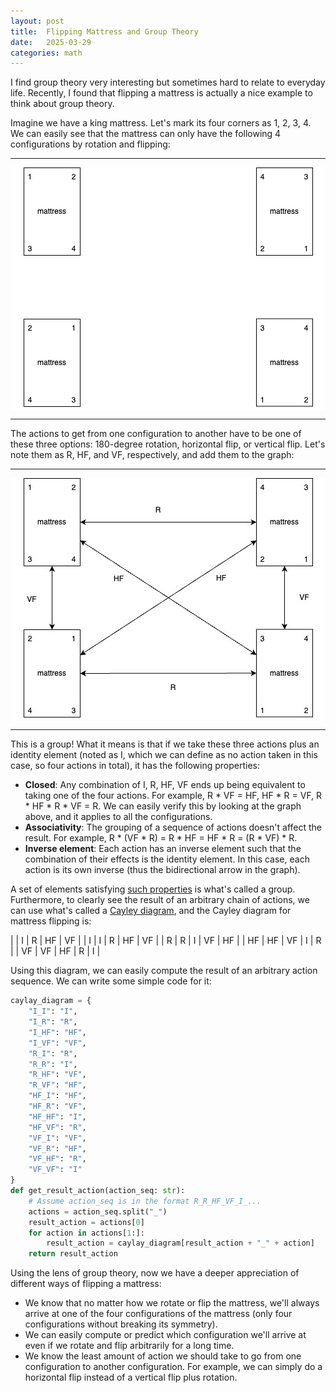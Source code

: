```yaml
---
layout: post
title:  Flipping Mattress and Group Theory
date:   2025-03-29
categories: math
---
```

I find group theory very interesting but sometimes hard to relate to everyday life. Recently, I found that flipping a mattress is actually a nice example to think about group theory.

Imagine we have a king mattress. Let's mark its four corners as 1, 2, 3, 4. We can easily see that the mattress can only have the following 4 configurations by rotation and flipping:

---
<img src="/assets/images/flip_mattress/configs.png" alt="Mattress Config" style="display: block; margin: auto;" />

---
The actions to get from one configuration to another have to be one of these three options: 180-degree rotation, horizontal flip, or vertical flip. Let's note them as R, HF, and VF, respectively, and add them to the graph:

---
<img src="/assets/images/flip_mattress/actions.jpg" alt="Mattress Config" style="display: block; margin: auto;" />

---
This is a group! What it means is that if we take these three actions plus an identity element (noted as I, which we can define as no action taken in this case, so four actions in total), it has the following properties:
* **Closed**: Any combination of I, R, HF, VF ends up being equivalent to taking one of the four actions. For example, R * VF = HF, HF * R = VF, R * HF * R * VF = R. We can easily verify this by looking at the graph above, and it applies to all the configurations.
* **Associativity**: The grouping of a sequence of actions doesn't affect the result. For example, R * (VF * R) = R * HF = HF * R = (R * VF) * R.
* **Inverse element**: Each action has an inverse element such that the combination of their effects is the identity element. In this case, each action is its own inverse (thus the bidirectional arrow in the graph).

A set of elements satisfying [such properties](https://en.wikipedia.org/wiki/Group_(mathematics)) is what's called a group. Furthermore, to clearly see the result of an arbitrary chain of actions, we can use what's called a [Cayley diagram](https://en.wikipedia.org/wiki/Cayley_graph), and the Cayley diagram for mattress flipping is:

|    | I  | R  | HF | VF |
| I  | I  | R  | HF | VF |
| R  | R  | I  | VF | HF |
| HF | HF | VF | I  | R  |
| VF | VF | HF | R  | I  |

Using this diagram, we can easily compute the result of an arbitrary action sequence. We can write some simple code for it:
```python
caylay_diagram = {
    "I_I": "I",
    "I_R": "R",
    "I_HF": "HF",
    "I_VF": "VF",
    "R_I": "R",
    "R_R": "I",
    "R_HF": "VF",
    "R_VF": "HF",
    "HF_I": "HF",
    "HF_R": "VF",
    "HF_HF": "I",
    "HF_VF": "R",
    "VF_I": "VF",
    "VF_R": "HF",
    "VF_HF": "R",
    "VF_VF": "I"
}
def get_result_action(action_seq: str):
    # Assume action_seq is in the format R_R_HF_VF_I_...
    actions = action_seq.split("_")
    result_action = actions[0]
    for action in actions[1:]:
        result_action = caylay_diagram[result_action + "_" + action]
    return result_action
```

Using the lens of group theory, now we have a deeper appreciation of different ways of flipping a mattress:
* We know that no matter how we rotate or flip the mattress, we'll always arrive at one of the four configurations of the mattress (only four configurations without breaking its symmetry).
* We can easily compute or predict which configuration we'll arrive at even if we rotate and flip arbitrarily for a long time.
* We know the least amount of action we should take to go from one configuration to another configuration. For example, we can simply do a horizontal flip instead of a vertical flip plus rotation.